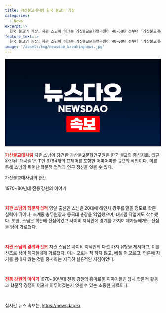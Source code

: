 ```yaml
---
title: 가산불교대사림 한국 불교의 거장
categories:
  - News
excerpt: >
  한국 불교의 거장, 지관 스님이 이끄는 가산불교문화연구원이 40~50년 전부터 ‘가산불교대사림’ 제작에 입적에 힘쓰고 있다. 스님은 제자들에게 사이비 지식인 감별법을 전수하여, 엄격한 학문정신으로 알려졌다. 또한, 전통 강원의 유머러스한 이야기를 통해 당시의 학습환경을 엿볼 수 있었다.   
feature_text: >
  한국 불교의 거장, 지관 스님이 이끄는 가산불교문화연구원이 40~50년 전부터 ‘가산불교대사림’ 제작에 입적에 힘쓰고 있다. 스님은 제자들에게 사이비 지식인 감별법을 전수하여, 엄격한 학문정신으로 알려졌다. 또한, 전통 강원의 유머러스한 이야기를 통해 당시의 학습환경을 엿볼 수 있었다.   
image: '/assets/img/newsdao_breakingnews.jpg'
---
```


<p><img src="/assets/img/newsdao_breakingnews.jpg" alt="pcversion 속보" /></p>

<p><b><span style="color: #ee2323;">가산불교대사림</span></b>
지관 스님이 창건한 가산불교문화연구원은 한국 불교의 중심지로, 최근 완간된 '대사림'은 11만 9784개의 표제어를 포함한 어마어마한 규모의 작업이다. 이를 통해 스님의 뛰어난 학문적 업적과 연구 정신을 엿볼 수 있다.</p>

<p data-ke-size="size16">가산불교대사림의 완간</p>

<p>1970~80년대 전통 강원의 이야기</p>

<p data-ke-size="size16">&nbsp;</p>

<p><b><span style="color: #ee2323;">지관 스님의 학문적 업적</span></b>
영일 출신인 스님은 20대에 해인사 강주를 맡을 정도로 학문 실력이 뛰어나, 조계종 총무원장과 동국대 총장을 역임했으며, 대사림 작업에도 착수했다. 또한, 스님은 학문에 진심이었고 사이비 지식인에 경계를 가지며 제자들에게도 진심을 담아 가르쳤다.</p>

<p data-ke-size="size16">&nbsp;</p>

<p><b><span style="color: #ee2323;">지관 스님의 경계와 신조</span></b>
지관 스님은 사이비 지식인의 다섯 가지 유형을 제시하고, 이를 신조로 삼아 제자들에게 가르쳤다. 이는 모르는 척 하지 않고, 베풀 줄 모르고, 언론에 자기를 뽐내지 않는 것을 중시하는 지극히 실용적인 지침이었다.</p>

<p data-ke-size="size16">&nbsp;</p>

<p><b><span style="color: #ee2323;">전통 강원의 이야기</span></b>
1970~80년대 전통 강원의 흥미로운 이야기들은 당시 학문적 활동과 학문적 경쟁이 어떻게 이루어졌는지 엿볼 수 있는 소중한 자료이다.</p>

<p data-ke-size="size16">&nbsp;</p>
실시간 뉴스 속보는, <a href="https://newsdao.kr" rel="dofollow">https://newsdao.kr</a>


